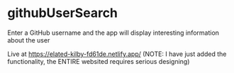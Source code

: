 # githubUserSearch
Enter a GitHub username and the app will display interesting information about the user

Live at https://elated-kilby-fd61de.netlify.app/ 
(NOTE: I have just added the functionality, the ENTIRE websited requires serious designing)
